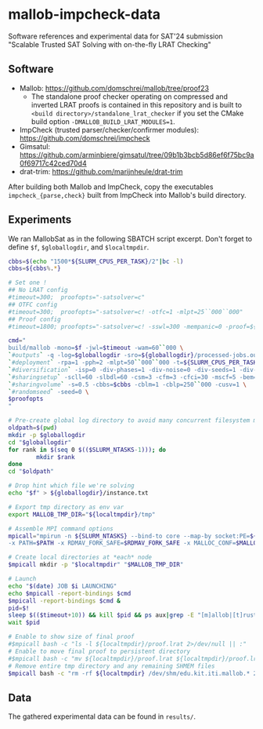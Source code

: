 # mallob-impcheck-data
Software references and experimental data for SAT'24 submission "Scalable Trusted SAT Solving with on-the-fly LRAT Checking"

## Software

* Mallob: https://github.com/domschrei/mallob/tree/proof23
  * The standalone proof checker operating on compressed and inverted LRAT proofs is contained in this repository and is built to `<build directory>/standalone_lrat_checker` if you set the CMake build option `-DMALLOB_BUILD_LRAT_MODULES=1`.
* ImpCheck (trusted parser/checker/confirmer modules): https://github.com/domschrei/impcheck
* Gimsatul: https://github.com/arminbiere/gimsatul/tree/09b1b3bcb5d86ef6f75bc9a0f69717c42ced70d4
* drat-trim: https://github.com/marijnheule/drat-trim

After building both Mallob and ImpCheck, copy the executables `impcheck_{parse,check}` built from ImpCheck into Mallob's build directory.

## Experiments

We ran MallobSat as in the following SBATCH script excerpt. Don't forget to define `$f`, `$globallogdir`, and `$localtmpdir`.

```bash
cbbs=$(echo "1500*${SLURM_CPUS_PER_TASK}/2"|bc -l)
cbbs=${cbbs%.*}

# Set one !
## No LRAT config
#timeout=300;  proofopts="-satsolver=c"
## OTFC config
#timeout=300;  proofopts="-satsolver=c! -otfc=1 -mlpt=25``000``000"
## Proof config
#timeout=1800; proofopts="-satsolver=c! -sswl=300 -mempanic=0 -proof=${localtmpdir}/proof.lrat -proof-dir=${localtmpdir}/proof -extmem-disk-dir=${localtmpdir}/disk -cdel=1 -compact-proof=0 -uninvert-proof=0"

cmd="
build/mallob -mono=$f -jwl=$timeout -wam=60``000 \
`#outputs` -q -log=$globallogdir -sro=${globallogdir}/processed-jobs.out -os=1 -s2f=${globallogdir}/model -v=4 \
`#deployment` -rpa=1 -pph=2 -mlpt=50``000``000 -t=${SLURM_CPUS_PER_TASK} \
`#diversification` -isp=0 -div-phases=1 -div-noise=0 -div-seeds=1 -div-elim=0 -div-native=1 -scsd=0 \
`#sharingsetup` -scll=60 -slbdl=60 -csm=3 -cfm=3 -cfci=30 -mscf=5 -bem=1 -aim=1 -rlbd=0 -ilbd=1 -randlbd=0 -scramble-lbds=0 \
`#sharingvolume` -s=0.5 -cbbs=$cbbs -cblm=1 -cblp=250``000 -cusv=1 \
`#randomseed` -seed=0 \
$proofopts
"

# Pre-create global log directory to avoid many concurrent filesystem manips
oldpath=$(pwd)
mkdir -p $globallogdir
cd "$globallogdir"
for rank in $(seq 0 $(($SLURM_NTASKS-1))); do
        mkdir $rank
done
cd "$oldpath"

# Drop hint which file we're solving
echo "$f" > ${globallogdir}/instance.txt

# Export tmp directory as env var
export MALLOB_TMP_DIR="${localtmpdir}/tmp"

# Assemble MPI command options
mpicall="mpirun -n ${SLURM_NTASKS} --bind-to core --map-by socket:PE=${SLURM_CPUS_PER_TASK} \
-x PATH=$PATH -x RDMAV_FORK_SAFE=$RDMAV_FORK_SAFE -x MALLOC_CONF=$MALLOC_CONF -x MALLOB_TMP_DIR=$MALLOB_TMP_DIR"

# Create local directories at *each* node
$mpicall mkdir -p "$localtmpdir" "$MALLOB_TMP_DIR"

# Launch
echo "$(date) JOB $i LAUNCHING"
echo $mpicall -report-bindings $cmd
$mpicall -report-bindings $cmd &
pid=$!
sleep $(($timeout+10)) && kill $pid && ps aux|grep -E "[m]allob|[t]rusted_" &
wait $pid

# Enable to show size of final proof
#$mpicall bash -c "ls -l ${localtmpdir}/proof.lrat 2>/dev/null || :"
# Enable to move final proof to persistent directory
#$mpicall bash -c "mv ${localtmpdir}/proof.lrat ${localtmpdir}/proof.lrat~ 2>/dev/null && mv ${localtmpdir}/proof.lrat~ ${globallogdir}/proof.lrat || :"
# Remove entire tmp directory and any remaining SHMEM files
$mpicall bash -c "rm -rf ${localtmpdir} /dev/shm/edu.kit.iti.mallob.* 2>/dev/null || :"
```


## Data

The gathered experimental data can be found in `results/`.
